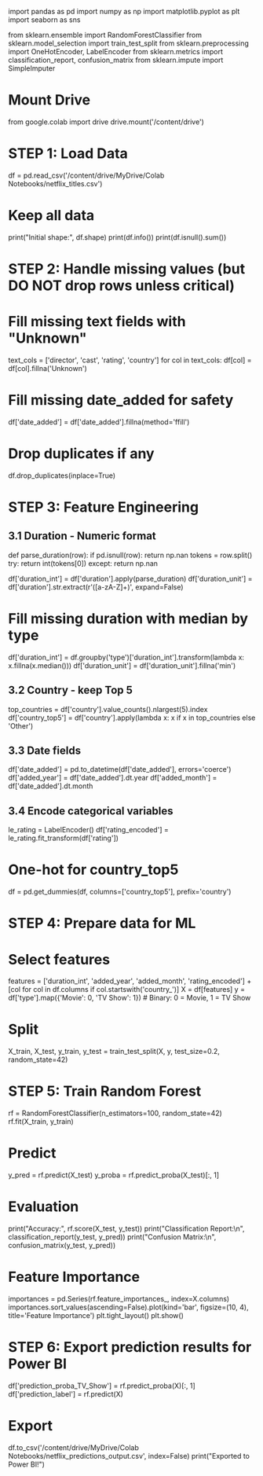 import pandas as pd
import numpy as np
import matplotlib.pyplot as plt
import seaborn as sns

from sklearn.ensemble import RandomForestClassifier
from sklearn.model_selection import train_test_split
from sklearn.preprocessing import OneHotEncoder, LabelEncoder
from sklearn.metrics import classification_report, confusion_matrix
from sklearn.impute import SimpleImputer

# Mount Drive
from google.colab import drive
drive.mount('/content/drive')

# STEP 1: Load Data
df = pd.read_csv('/content/drive/MyDrive/Colab Notebooks/netflix_titles.csv')

# Keep all data
print("Initial shape:", df.shape)
print(df.info())
print(df.isnull().sum())

# STEP 2: Handle missing values (but DO NOT drop rows unless critical)
# Fill missing text fields with "Unknown"
text_cols = ['director', 'cast', 'rating', 'country']
for col in text_cols:
    df[col] = df[col].fillna('Unknown')

# Fill missing date_added for safety
df['date_added'] = df['date_added'].fillna(method='ffill')

# Drop duplicates if any
df.drop_duplicates(inplace=True)

# STEP 3: Feature Engineering

## 3.1 Duration - Numeric format
def parse_duration(row):
    if pd.isnull(row):
        return np.nan
    tokens = row.split()
    try:
        return int(tokens[0])
    except:
        return np.nan

df['duration_int'] = df['duration'].apply(parse_duration)
df['duration_unit'] = df['duration'].str.extract(r'([a-zA-Z]+)', expand=False)

# Fill missing duration with median by type
df['duration_int'] = df.groupby('type')['duration_int'].transform(lambda x: x.fillna(x.median()))
df['duration_unit'] = df['duration_unit'].fillna('min')

## 3.2 Country - keep Top 5
top_countries = df['country'].value_counts().nlargest(5).index
df['country_top5'] = df['country'].apply(lambda x: x if x in top_countries else 'Other')

## 3.3 Date fields
df['date_added'] = pd.to_datetime(df['date_added'], errors='coerce')
df['added_year'] = df['date_added'].dt.year
df['added_month'] = df['date_added'].dt.month

## 3.4 Encode categorical variables
le_rating = LabelEncoder()
df['rating_encoded'] = le_rating.fit_transform(df['rating'])

# One-hot for country_top5
df = pd.get_dummies(df, columns=['country_top5'], prefix='country')

# STEP 4: Prepare data for ML

# Select features
features = ['duration_int', 'added_year', 'added_month', 'rating_encoded'] + [col for col in df.columns if col.startswith('country_')]
X = df[features]
y = df['type'].map({'Movie': 0, 'TV Show': 1})  # Binary: 0 = Movie, 1 = TV Show

# Split
X_train, X_test, y_train, y_test = train_test_split(X, y, test_size=0.2, random_state=42)

# STEP 5: Train Random Forest
rf = RandomForestClassifier(n_estimators=100, random_state=42)
rf.fit(X_train, y_train)

# Predict
y_pred = rf.predict(X_test)
y_proba = rf.predict_proba(X_test)[:, 1]

# Evaluation
print("Accuracy:", rf.score(X_test, y_test))
print("Classification Report:\n", classification_report(y_test, y_pred))
print("Confusion Matrix:\n", confusion_matrix(y_test, y_pred))

# Feature Importance
importances = pd.Series(rf.feature_importances_, index=X.columns)
importances.sort_values(ascending=False).plot(kind='bar', figsize=(10, 4), title='Feature Importance')
plt.tight_layout()
plt.show()

# STEP 6: Export prediction results for Power BI
df['prediction_proba_TV_Show'] = rf.predict_proba(X)[:, 1]
df['prediction_label'] = rf.predict(X)

# Export
df.to_csv('/content/drive/MyDrive/Colab Notebooks/netflix_predictions_output.csv', index=False)
print("Exported to Power BI!")
